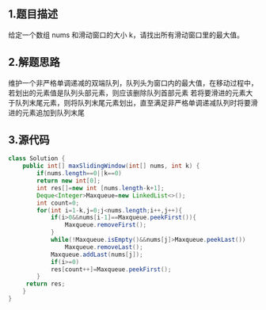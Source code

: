 ## 1.题目描述
给定一个数组 nums 和滑动窗口的大小 k，请找出所有滑动窗口里的最大值。

## 2.解题思路
维护一个非严格单调递减的双端队列，队列头为窗口内的最大值，在移动过程中，若划出的元素值是队列头部元素，则应该删除队列首部元素
若将要滑进的元素大于队列末尾元素，则将队列末尾元素划出，直至满足非严格单调递减队列时将要滑进的元素追加到队列末尾

## 3.源代码
```java
class Solution {
    public int[] maxSlidingWindow(int[] nums, int k) {
        if(nums.length==0||k==0)
        return new int[0];
        int res[]=new int [nums.length-k+1];
        Deque<Integer>Maxqueue=new LinkedList<>();
        int count=0;
        for(int i=1-k,j=0;j<nums.length;i++,j++){
            if(i>0&&nums[i-1]==Maxqueue.peekFirst()){
                Maxqueue.removeFirst();
            }
            while(!Maxqueue.isEmpty()&&nums[j]>Maxqueue.peekLast())
                Maxqueue.removeLast();
            Maxqueue.addLast(nums[j]);
            if(i>=0)
            res[count++]=Maxqueue.peekFirst();
        }
     return res;
    }
}
```
